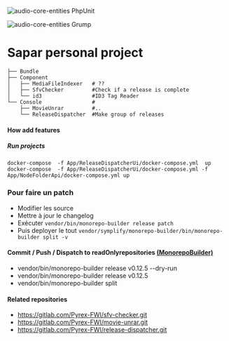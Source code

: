 

![audio-core-entities PhpUnit](https://github.com/Pyrex-FWI/sapar/workflows/audio-core-entities%20PhpUnit/badge.svg)

![audio-core-entities Grump](https://github.com/Pyrex-FWI/sapar/workflows/audio-core-entities%20Grump/badge.svg)

# Sapar personal project

```
├── Bundle
├── Component
│   ├── MediaFileIndexer   # ??
│   ├── SfvChecker         #Check if a release is complete
│   └── id3                #ID3 Tag Reader
└── Console                #
    ├── MovieUnrar         #..
    └── ReleaseDispatcher  #Make group of releases
```


#### How add features


##### Run projects

`docker-compose  -f App/ReleaseDispatcherUi/docker-compose.yml  up`
`docker-compose  -f App/ReleaseDispatcherUi/docker-compose.yml -f App/NodeFolderApi/docker-compose.yml up`

### Pour faire un patch

- Modifier les source
- Mettre à jour le changelog
- Exécuter `vendor/bin/monorepo-builder release patch`
- Puis deployer le tout `vendor/symplify/monorepo-builder/bin/monorepo-builder split -v`


#### Commit / Push / Dispatch to readOnlyrepositories [(MonorepoBuilder)](https://github.com/Symplify/MonorepoBuilder)

- vendor/bin/monorepo-builder release v0.12.5 --dry-run
- vendor/bin/monorepo-builder release v0.12.5
- vendor/bin/monorepo-builder split

#### Related repositories

- https://gitlab.com/Pyrex-FWI/sfv-checker.git
- https://gitlab.com/Pyrex-FWI/movie-unrar.git
- https://gitlab.com/Pyrex-FWI/release-dispatcher.git
